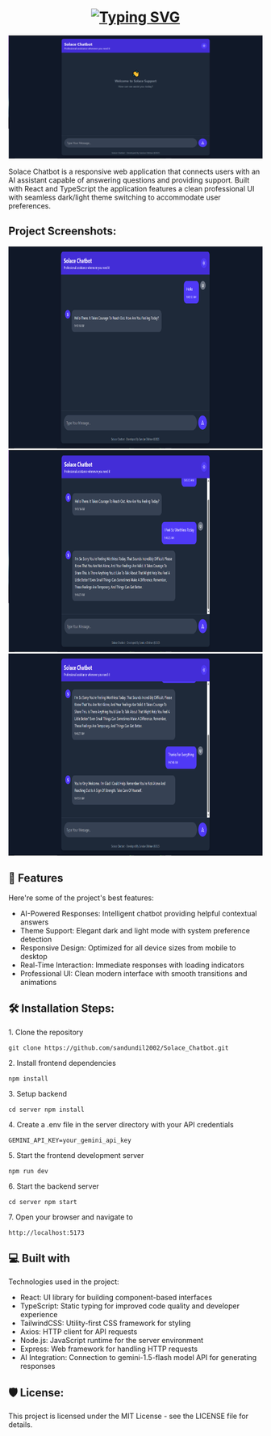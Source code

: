 <h1 align="center" id="title"><a href="https://git.io/typing-svg"><img src="https://readme-typing-svg.herokuapp.com?font=Fira+Code&amp;weight=600&amp;size=50&amp;pause=1000&amp;color=F7C315&amp;center=true&amp;vCenter=true&amp;width=600&amp;lines=Solace+Chatbot" alt="Typing SVG"></a></h1>

<p align="center"><img src="public/image-1.png" alt="project-image"></p>

<p id="description">Solace Chatbot is a responsive web application that connects users with an AI assistant capable of answering questions and providing support. Built with React and TypeScript the application features a clean professional UI with seamless dark/light theme switching to accommodate user preferences.</p>

<h2>Project Screenshots:</h2>

<img src="public/image-2.png" alt="project-screenshot" width="800" height="400/">

<img src="public/image-3.png" alt="project-screenshot" width="800" height="400/">

<img src="public/image-4.png" alt="project-screenshot" width="800" height="400/">
  
  
<h2>🧐 Features</h2>

Here're some of the project's best features:

*   AI-Powered Responses: Intelligent chatbot providing helpful contextual answers
*   Theme Support: Elegant dark and light mode with system preference detection
*   Responsive Design: Optimized for all device sizes from mobile to desktop
*   Real-Time Interaction: Immediate responses with loading indicators
*   Professional UI: Clean modern interface with smooth transitions and animations


<h2>🛠️ Installation Steps:</h2>

<p>1. Clone the repository</p>

```
git clone https://github.com/sandundil2002/Solace_Chatbot.git
```

<p>2. Install frontend dependencies</p>

```
npm install
```

<p>3. Setup backend</p>

```
cd server npm install
```

<p>4. Create a .env file in the server directory with your API credentials</p>

```
GEMINI_API_KEY=your_gemini_api_key
```

<p>5. Start the frontend development server</p>

```
npm run dev
```

<p>6. Start the backend server</p>

```
cd server npm start
```

<p>7. Open your browser and navigate to</p>

```
http://localhost:5173
```
  
  
<h2>💻 Built with</h2>

Technologies used in the project:

*   React: UI library for building component-based interfaces
*   TypeScript: Static typing for improved code quality and developer experience
*   TailwindCSS: Utility-first CSS framework for styling
*   Axios: HTTP client for API requests
*   Node.js: JavaScript runtime for the server environment
*   Express: Web framework for handling HTTP requests
*   AI Integration: Connection to gemini-1.5-flash model API for generating responses

<h2>🛡️ License:</h2>

This project is licensed under the MIT License - see the LICENSE file for details.
